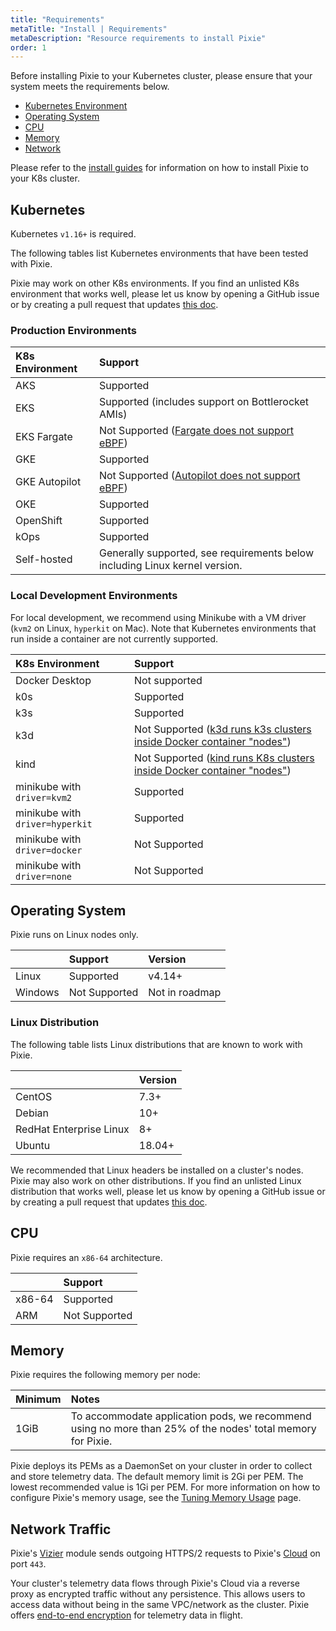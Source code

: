 ```yaml
---
title: "Requirements"
metaTitle: "Install | Requirements"
metaDescription: "Resource requirements to install Pixie"
order: 1
---
```


Before installing Pixie to your Kubernetes cluster, please ensure that your system meets the requirements below.

- [Kubernetes Environment](/installing-pixie/requirements/#kubernetes)
- [Operating System](/installing-pixie/requirements/#operating-system)
- [CPU](/installing-pixie/requirements/#cpu)
- [Memory](/installing-pixie/requirements/#memory)
- [Network](/installing-pixie/requirements/#network-traffic)

Please refer to the [install guides](/installing-pixie/install-guides/) for information on how to install Pixie to your K8s cluster.

## Kubernetes

Kubernetes `v1.16+` is required.

The following tables list Kubernetes environments that have been tested with Pixie.

<Alert variant="outlined" severity="info">Pixie may work on other K8s environments. If you find an unlisted K8s environment that works well, please let us know by opening a GitHub issue or by creating a pull request that updates <a href="https://github.com/pixie-io/docs.px.dev/blob/main/content/en/02-installing-pixie/01-requirements.md">this doc</a>.</Alert>

### Production Environments

| K8s Environment  | Support                                                         |
| :--------------- | :-------------------------------------------------------------- |
| AKS              | Supported                                                       |
| EKS              | Supported (includes support on Bottlerocket AMIs)               |
| EKS Fargate      | Not Supported ([Fargate does not support eBPF](https://github.com/aws/containers-roadmap/issues/1027)) |
| GKE              | Supported                                                       |
| GKE Autopilot    | Not Supported ([Autopilot does not support eBPF](https://github.com/pixie-io/pixie/issues/278#issuecomment-853269290)) |
| OKE              | Supported                                                       |
| OpenShift        | Supported                                                       |
| kOps             | Supported                                                       |
| Self-hosted      | Generally supported, see requirements below including Linux kernel version. |

### Local Development Environments

For local development, we recommend using Minikube with a VM driver (`kvm2` on Linux, `hyperkit` on Mac). Note that Kubernetes environments that run inside a container are not currently supported.

| K8s Environment                 | Support       |
| :------------------------------ | :------------ |
| Docker Desktop                  | Not supported |
| k0s                             | Supported     |
| k3s                             | Supported     |
| k3d                             | Not Supported ([k3d runs k3s clusters inside Docker container "nodes"](https://github.com/pixie-io/pixie/issues/337#issuecomment-949012061)) |
| kind                            | Not Supported ([kind runs K8s clusters inside Docker container "nodes"](https://github.com/pixie-io/pixie/issues/337#issuecomment-949012061)) |
| minikube with `driver=kvm2`     | Supported     |
| minikube with `driver=hyperkit` | Supported     |
| minikube with `driver=docker`   | Not Supported |
| minikube with `driver=none`     | Not Supported |

## Operating System

Pixie runs on Linux nodes only.

|         | Support         | Version           |
| :------ | :-------------  | :---------------- |
| Linux   | Supported       | v4.14+            |
| Windows | Not Supported   | Not in roadmap    |

### Linux Distribution

The following table lists Linux distributions that are known to work with Pixie.

|              |  Version              |
|:-----------  |  :------------------- |
| CentOS       |  7.3+                 |
| Debian       |  10+                  |
| RedHat Enterprise Linux |  8+        |
| Ubuntu       |  18.04+               |

<Alert variant="outlined" severity="info">We recommended that Linux headers be installed on a cluster's nodes.</Alert>
<Alert variant="outlined" severity="info">Pixie may also work on other distributions. If you find an unlisted Linux distribution that works well, please let us know by opening a GitHub issue or by creating a pull request that updates <a href="https://github.com/pixie-io/docs.px.dev/blob/main/content/en/02-installing-pixie/01-requirements.md">this doc</a>.</Alert>

## CPU

Pixie requires an `x86-64` architecture.

|         | Support           |
| :------ | :---------------- |
| x86-64  | Supported         |
| ARM     | Not Supported     |

## Memory

Pixie requires the following memory per node:

| Minimum   | Notes                                                                  |
| :-------- | :--------------------------------------------------------------------- |
| 1GiB      | To accommodate application pods, we recommend using no more than 25% of the nodes' total memory for Pixie.  |

Pixie deploys its PEMs as a DaemonSet on your cluster in order to collect and store telemetry data. The default memory limit is 2Gi per PEM. The lowest recommended value is 1Gi per PEM. For more information on how to configure Pixie's memory usage, see the [Tuning Memory Usage](/reference/admin/tuning-mem-usage/) page.

## Network Traffic

Pixie's [Vizier](/reference/architecture/#vizier) module sends outgoing HTTPS/2 requests to Pixie's [Cloud](/reference/architecture/#cloud) on port `443`.

Your cluster's telemetry data flows through Pixie's Cloud via a reverse proxy as encrypted traffic without any persistence. This allows users to access data without being in the same VPC/network as the cluster. Pixie offers [end-to-end encryption](/about-pixie/faq#data-collection-how-does-pixie-secure-its-data) for telemetry data in flight.
